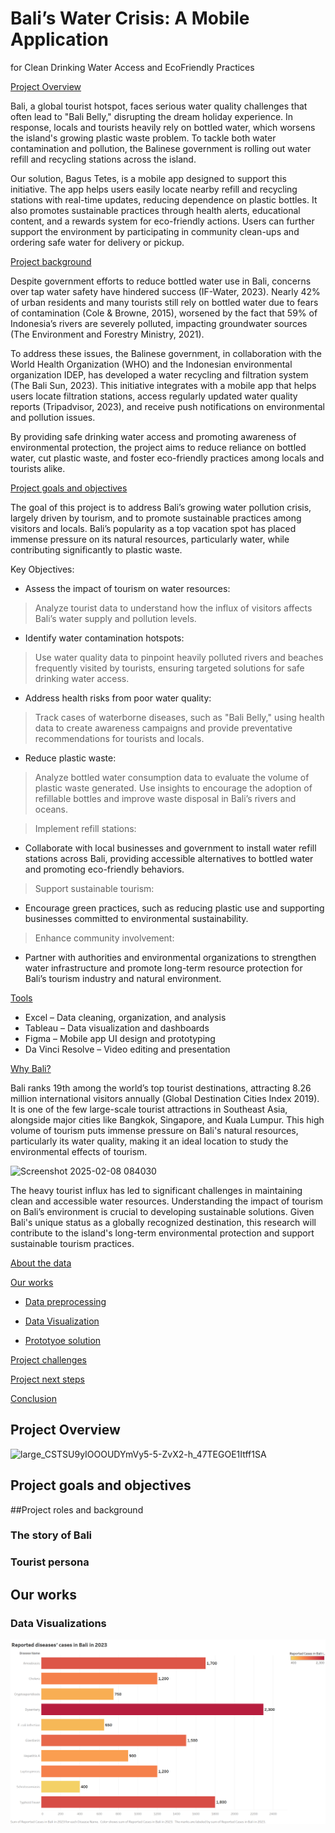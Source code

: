 # Bali’s Water Crisis: A Mobile Application
for Clean Drinking Water Access and EcoFriendly Practices

[Project Overview](#project-overview)

Bali, a global tourist hotspot, faces serious water quality challenges that often lead to "Bali Belly," disrupting the dream holiday experience. In response, locals and tourists heavily rely on bottled water, which worsens the island's growing plastic waste problem. To tackle both water contamination and pollution, the Balinese government is rolling out water refill and recycling stations across the island.

Our solution, Bagus Tetes, is a mobile app designed to support this initiative. The app helps users easily locate nearby refill and recycling stations with real-time updates, reducing dependence on plastic bottles. It also promotes sustainable practices through health alerts, educational content, and a rewards system for eco-friendly actions. Users can further support the environment by participating in community clean-ups and ordering safe water for delivery or pickup.

[Project background](#project-background)

Despite government efforts to reduce bottled water use in Bali, concerns over tap water safety have hindered success (IF-Water, 2023). Nearly 42% of urban residents and many tourists still rely on bottled water due to fears of contamination (Cole & Browne, 2015), worsened by the fact that 59% of Indonesia’s rivers are severely polluted, impacting groundwater sources (The Environment and Forestry Ministry, 2021).

To address these issues, the Balinese government, in collaboration with the World Health Organization (WHO) and the Indonesian environmental organization IDEP, has developed a water recycling and filtration system (The Bali Sun, 2023). This initiative integrates with a mobile app that helps users locate filtration stations, access regularly updated water quality reports (Tripadvisor, 2023), and receive push notifications on environmental and pollution issues.

By providing safe drinking water access and promoting awareness of environmental protection, the project aims to reduce reliance on bottled water, cut plastic waste, and foster eco-friendly practices among locals and tourists alike.

[Project goals and objectives](#project-goals-and-objectives)

The goal of this project is to address Bali’s growing water pollution crisis, largely driven by tourism, and to promote sustainable practices among visitors and locals. Bali’s popularity as a top vacation spot has placed immense pressure on its natural resources, particularly water, while contributing significantly to plastic waste.

Key Objectives:
- Assess the impact of tourism on water resources:
> Analyze tourist data to understand how the influx of visitors affects Bali’s water supply and pollution levels.

- Identify water contamination hotspots:
> Use water quality data to pinpoint heavily polluted rivers and beaches frequently visited by tourists, ensuring targeted solutions for safe drinking water access.

- Address health risks from poor water quality:
> Track cases of waterborne diseases, such as "Bali Belly," using health data to create awareness campaigns and provide preventative recommendations for tourists and locals.

- Reduce plastic waste:
> Analyze bottled water consumption data to evaluate the volume of plastic waste generated. Use insights to encourage the adoption of refillable bottles and improve waste disposal in Bali’s rivers and oceans.

> Implement refill stations:
- Collaborate with local businesses and government to install water refill stations across Bali, providing accessible alternatives to bottled water and promoting eco-friendly behaviors.

> Support sustainable tourism:
- Encourage green practices, such as reducing plastic use and supporting businesses committed to environmental sustainability.

> Enhance community involvement:
- Partner with authorities and environmental organizations to strengthen water infrastructure and promote long-term resource protection for Bali’s tourism industry and natural environment.

[Tools](#️tools)

- Excel – Data cleaning, organization, and analysis
- Tableau – Data visualization and dashboards
- Figma – Mobile app UI design and prototyping
- Da Vinci Resolve – Video editing and presentation

[Why Bali?](#why-bali?)

Bali ranks 19th among the world’s top tourist destinations, attracting 8.26 million international visitors annually (Global Destination Cities Index 2019). It is one of the few large-scale tourist attractions in Southeast Asia, alongside major cities like Bangkok, Singapore, and Kuala Lumpur. This high volume of tourism puts immense pressure on Bali's natural resources, particularly its water quality, making it an ideal location to study the environmental effects of tourism.

![Screenshot 2025-02-08 084030](https://github.com/user-attachments/assets/7fb11728-d3c5-45a6-87d1-aada0e92c432)

The heavy tourist influx has led to significant challenges in maintaining clean and accessible water resources. Understanding the impact of tourism on Bali’s environment is crucial to developing sustainable solutions. Given Bali's unique status as a globally recognized destination, this research will contribute to the island's long-term environmental protection and support sustainable tourism practices.

[About the data](#about-the-data)



[Our works](#our-works)

- [Data preprocessing](#data-preproccessing)

- [Data Visualization](#data-visualization)

- [Prototyoe solution](#prototype-solution)

[Project challenges](#project-challenges)

[Project next steps](#project-next-steps)

[Conclusion](#conclusion)

## Project Overview

![large_CSTSU9yIOOOUDYmVy5-5-ZvX2-h_47TEGOE1Itff1SA](https://github.com/user-attachments/assets/9e18fb74-03b6-403d-8d45-848398586737)

## Project goals and objectives

##Project roles and background

### The story of Bali

### Tourist persona

## Our works

### Data Visualizations

![Bali Visualization](Visualization/BALI.png)
